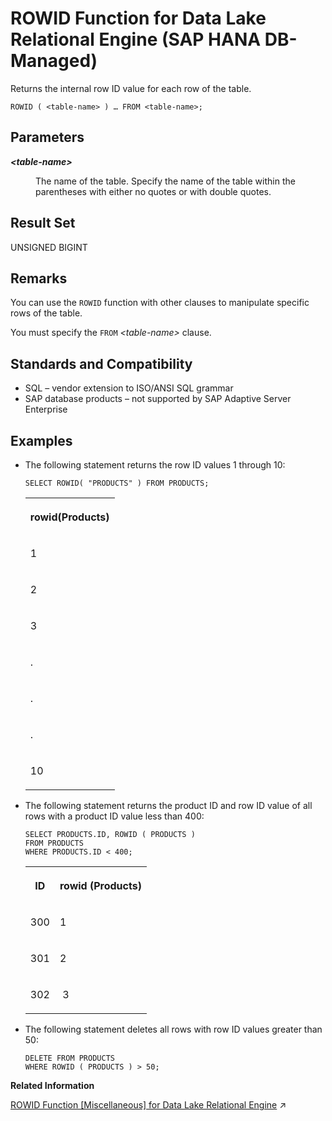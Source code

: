 <!-- loio77bc1bdbb46f48368bb3398b4cabaea0 -->

# ROWID Function for Data Lake Relational Engine \(SAP HANA DB-Managed\)

Returns the internal row ID value for each row of the table.



```
ROWID ( <table-name> ) … FROM <table-name>;
```



<a name="loio77bc1bdbb46f48368bb3398b4cabaea0__section_td5_4rt_vrb"/>

## Parameters


<dl>
<dt><b>

*<table-name\>*

</b></dt>
<dd>

The name of the table. Specify the name of the table within the parentheses with either no quotes or with double quotes.



</dd>
</dl>



<a name="loio77bc1bdbb46f48368bb3398b4cabaea0__section_xjj_prt_vrb"/>

## Result Set

UNSIGNED BIGINT



<a name="loio77bc1bdbb46f48368bb3398b4cabaea0__section_dk5_qrt_vrb"/>

## Remarks

You can use the `ROWID` function with other clauses to manipulate specific rows of the table.

You must specify the `FROM` *<table-name\>* clause.



<a name="loio77bc1bdbb46f48368bb3398b4cabaea0__section_f4v_f43_wrb"/>

## Standards and Compatibility

-   SQL – vendor extension to ISO/ANSI SQL grammar
-   SAP database products – not supported by SAP Adaptive Server Enterprise



<a name="loio77bc1bdbb46f48368bb3398b4cabaea0__section_hwj_g43_wrb"/>

## Examples

-   The following statement returns the row ID values 1 through 10:

    ```
    SELECT ROWID( "PRODUCTS" ) FROM PRODUCTS;
    ```


    <table>
    <tr>
    <th valign="top" rowspan="1">

    rowid\(Products\)
    
    </th>
    </tr>
    <tr>
    <td valign="top" rowspan="1">
    
    1
    
    </td>
    </tr>
    <tr>
    <td valign="top" rowspan="1">
    
    2
    
    </td>
    </tr>
    <tr>
    <td valign="top" rowspan="1">
    
    3
    
    </td>
    </tr>
    <tr>
    <td valign="top" rowspan="1">
    
    .
    
    </td>
    </tr>
    <tr>
    <td valign="top" rowspan="1">
    
    .
    
    </td>
    </tr>
    <tr>
    <td valign="top" rowspan="1">
    
    .
    
    </td>
    </tr>
    <tr>
    <td valign="top" rowspan="1">
    
    10
    
    </td>
    </tr>
    </table>
    
-   The following statement returns the product ID and row ID value of all rows with a product ID value less than 400:

    ```
    SELECT PRODUCTS.ID, ROWID ( PRODUCTS )
    FROM PRODUCTS
    WHERE PRODUCTS.ID < 400;
    ```


    <table>
    <tr>
    <th valign="top" rowspan="1">

    ID
    
    </th>
    <th valign="top" rowspan="1">

    rowid \(Products\)
    
    </th>
    </tr>
    <tr>
    <td valign="top" rowspan="1">
    
    300
    
    </td>
    <td valign="top" rowspan="1">
    
    1
    
    </td>
    </tr>
    <tr>
    <td valign="top" rowspan="1">
    
    301
    
    </td>
    <td valign="top" rowspan="1">
    
    2
    
    </td>
    </tr>
    <tr>
    <td valign="top" rowspan="1">
    
    302
    
    </td>
    <td valign="top" rowspan="1">
    
     3
    
    </td>
    </tr>
    </table>
    
-   The following statement deletes all rows with row ID values greater than 50:

    ```
    DELETE FROM PRODUCTS
    WHERE ROWID ( PRODUCTS ) > 50;
    ```


**Related Information**  


[ROWID Function \[Miscellaneous\] for Data Lake Relational Engine](https://help.sap.com/viewer/19b3964099384f178ad08f2d348232a9/2024_1_QRC/en-US/a57cbfb484f21015b1a6f34fe17463d2.html "Returns the internal row ID value for each row of the table.") :arrow_upper_right:

